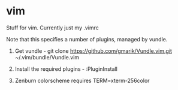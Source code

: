# vim
Stuff for vim. Currently just my .vimrc

Note that this specifies a number of plugins, managed by vundle.

1) Get vundle - 
  git clone https://github.com/gmarik/Vundle.vim.git ~/.vim/bundle/Vundle.vim

2) Install the required plugins - 
  :PluginInstall
  
 3) Zenburn colorscheme requires
   TERM=xterm-256color
